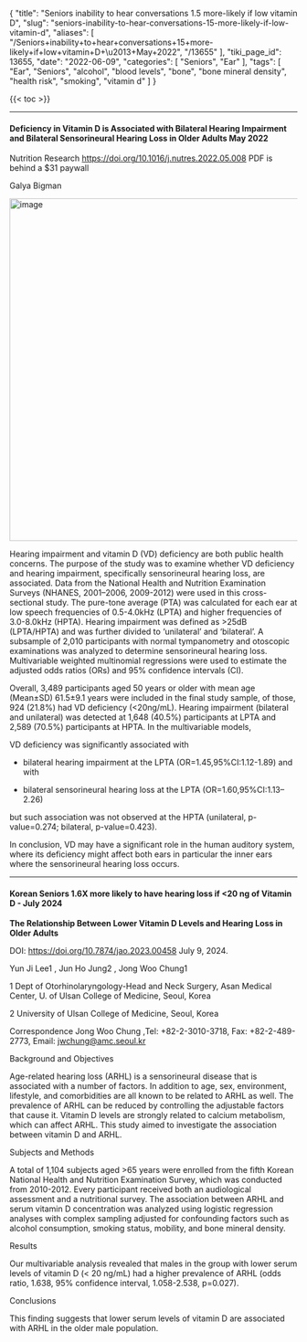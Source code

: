 {
    "title": "Seniors inability to hear conversations 1.5 more-likely if low vitamin D",
    "slug": "seniors-inability-to-hear-conversations-15-more-likely-if-low-vitamin-d",
    "aliases": [
        "/Seniors+inability+to+hear+conversations+15+more-likely+if+low+vitamin+D+\u2013+May+2022",
        "/13655"
    ],
    "tiki_page_id": 13655,
    "date": "2022-06-09",
    "categories": [
        "Seniors",
        "Ear"
    ],
    "tags": [
        "Ear",
        "Seniors",
        "alcohol",
        "blood levels",
        "bone",
        "bone mineral density",
        "health risk",
        "smoking",
        "vitamin d"
    ]
}


{{< toc >}}

---

#### Deficiency in Vitamin D is Associated with Bilateral Hearing Impairment and Bilateral Sensorineural Hearing Loss in Older Adults May 2022

Nutrition Research https://doi.org/10.1016/j.nutres.2022.05.008 PDF is behind a $31 paywall

Galya Bigman

<img src="https://d378j1rmrlek7x.cloudfront.net/attachments/jpeg/hearing-loss.jpg" alt="image" width="600">

Hearing impairment and vitamin D (VD) deficiency are both public health concerns. The purpose of the study was to examine whether VD deficiency and hearing impairment, specifically sensorineural hearing loss, are associated. Data from the National Health and Nutrition Examination Surveys (NHANES, 2001–2006, 2009-2012) were used in this cross-sectional study. The pure-tone average (PTA) was calculated for each ear at low speech frequencies of 0.5-4.0kHz (LPTA) and higher frequencies of 3.0-8.0kHz (HPTA). Hearing impairment was defined as >25dB (LPTA/HPTA) and was further divided to ‘unilateral’ and ‘bilateral’. A subsample of 2,010 participants with normal tympanometry and otoscopic examinations was analyzed to determine sensorineural hearing loss. Multivariable weighted multinomial regressions were used to estimate the adjusted odds ratios (ORs) and 95% confidence intervals (CI). 

Overall, 3,489 participants aged 50 years or older with mean age (Mean±SD) 61.5±9.1 years were included in the final study sample, of those, 924 (21.8%) had VD deficiency (<20ng/mL). Hearing impairment (bilateral and unilateral) was detected at 1,648 (40.5%) participants at LPTA and 2,589 (70.5%) participants at HPTA. In the multivariable models, 

VD deficiency was significantly associated with 

* bilateral hearing impairment at the LPTA (OR=1.45,95%CI:1.12-1.89) and with 

* bilateral sensorineural hearing loss at the LPTA (OR=1.60,95%CI:1.13–2.26) 

but such association was not observed at the HPTA (unilateral, p-value=0.274; bilateral, p-value=0.423). 

In conclusion, VD may have a significant role in the human auditory system, where its deficiency might affect both ears in particular the inner ears where the sensorineural hearing loss occurs.

---

#### Korean Seniors 1.6X more likely to have hearing loss if <20 ng of Vitamin D - July 2024

 **The Relationship Between Lower Vitamin D Levels and Hearing Loss in Older Adults** 

DOI: https://doi.org/10.7874/jao.2023.00458 July 9, 2024.

Yun Ji Lee1  , Jun Ho Jung2  , Jong Woo Chung1 

1 Dept of Otorhinolaryngology-Head and Neck Surgery, Asan Medical Center, U. of Ulsan College of Medicine, Seoul, Korea

2 University of Ulsan College of Medicine, Seoul, Korea

Correspondence  Jong Woo Chung ,Tel: +82-2-3010-3718, Fax: +82-2-489-2773, Email: jwchung@amc.seoul.kr

Background and Objectives

Age-related hearing loss (ARHL) is a sensorineural disease that is associated with a number of factors. In addition to age, sex, environment, lifestyle, and comorbidities are all known to be related to ARHL as well. The prevalence of ARHL can be reduced by controlling the adjustable factors that cause it. Vitamin D levels are strongly related to calcium metabolism, which can affect ARHL. This study aimed to investigate the association between vitamin D and ARHL.

Subjects and Methods

A total of 1,104 subjects aged >65 years were enrolled from the fifth Korean National Health and Nutrition Examination Survey, which was conducted from 2010-2012. Every participant received both an audiological assessment and a nutritional survey. The association between ARHL and serum vitamin D concentration was analyzed using logistic regression analyses with complex sampling adjusted for confounding factors such as alcohol consumption, smoking status, mobility, and bone mineral density.

Results

Our multivariable analysis revealed that males in the group with lower serum levels of vitamin D (< 20 ng/mL) had a higher prevalence of ARHL (odds ratio, 1.638, 95% confidence interval, 1.058-2.538, p=0.027).

Conclusions

This finding suggests that lower serum levels of vitamin D are associated with ARHL in the older male population.